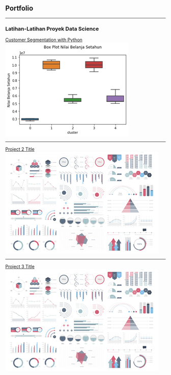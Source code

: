 ## Portfolio

---

### Latihan-Latihan Proyek Data Science 

[Customer Segmentation with Python](/Customer_Segmentation_with_Python.md)  
<img src="Customer Segmentation with Python/7.png?raw=true"/>

---
[Project 2 Title](/pdf/sample_presentation.pdf)
<img src="images/dummy_thumbnail.jpg?raw=true"/>

---
[Project 3 Title](http://example.com/)
<img src="images/dummy_thumbnail.jpg?raw=true"/>

